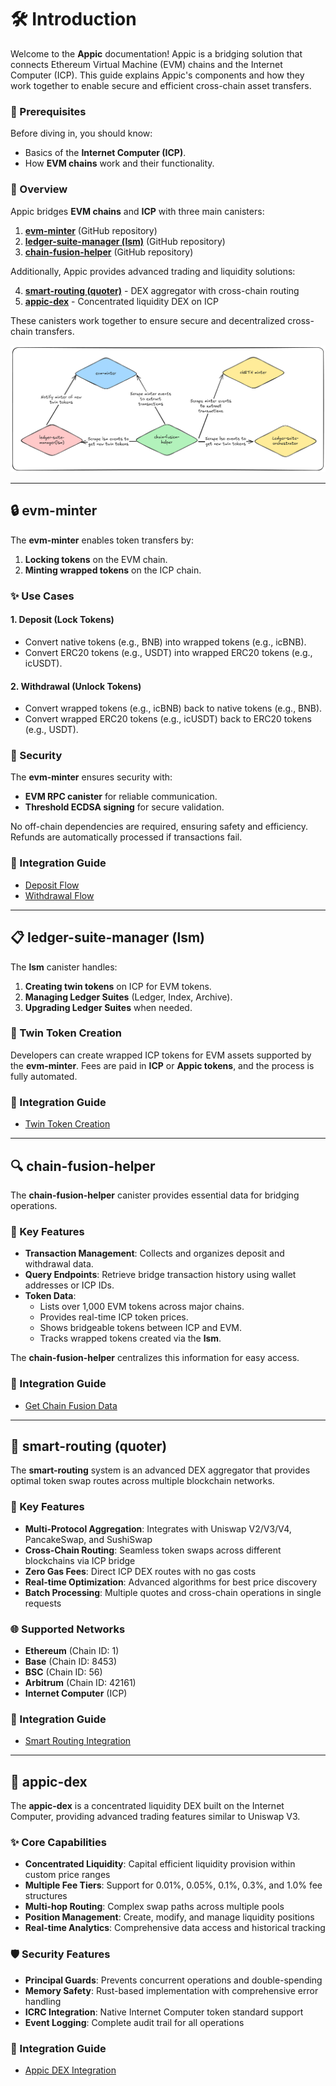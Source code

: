 # 🛠️ Introduction

Welcome to the **Appic** documentation! Appic is a bridging solution that connects Ethereum Virtual Machine (EVM) chains and the Internet Computer (ICP). This guide explains Appic's components and how they work together to enable secure and efficient cross-chain asset transfers.

### 📘 Prerequisites

Before diving in, you should know:

- Basics of the **Internet Computer (ICP)**.
- How **EVM chains** work and their functionality.

### 🌟 Overview

Appic bridges **EVM chains** and **ICP** with three main canisters:

1. [**evm-minter**](https://github.com/Appic-Solutions/evm-minter) (GitHub repository)
2. [**ledger-suite-manager (lsm)**](https://github.com/Appic-Solutions/ledger-suite-manager) (GitHub repository)
3. [**chain-fusion-helper**](https://github.com/Appic-Solutions/chain-fusion-helper) (GitHub repository)

Additionally, Appic provides advanced trading and liquidity solutions:

4. [**smart-routing (quoter)**](https://github.com/Appic-Solutions/smart-routing) - DEX aggregator with cross-chain routing
5. [**appic-dex**](https://github.com/Appic-Solutions/appic-dex) - Concentrated liquidity DEX on ICP

These canisters work together to ensure secure and decentralized cross-chain transfers.

![Appic bridging overview](./images/overal-diagram.png "Appic bridging overview")

---

## 🔒 evm-minter

The **evm-minter** enables token transfers by:

1. **Locking tokens** on the EVM chain.
2. **Minting wrapped tokens** on the ICP chain.

### ✨ Use Cases

#### 1. Deposit (Lock Tokens)

- Convert native tokens (e.g., BNB) into wrapped tokens (e.g., icBNB).
- Convert ERC20 tokens (e.g., USDT) into wrapped ERC20 tokens (e.g., icUSDT).

#### 2. Withdrawal (Unlock Tokens)

- Convert wrapped tokens (e.g., icBNB) back to native tokens (e.g., BNB).
- Convert wrapped ERC20 tokens (e.g., icUSDT) back to ERC20 tokens (e.g., USDT).

### 🔐 Security

The **evm-minter** ensures security with:

- **EVM RPC canister** for reliable communication.
- **Threshold ECDSA signing** for secure validation.

No off-chain dependencies are required, ensuring safety and efficiency. Refunds are automatically processed if transactions fail.

### 📄 Integration Guide

- [Deposit Flow](./minter/deposit.md)
- [Withdrawal Flow](./minter/withdrawal.md)

---

## 📋 ledger-suite-manager (lsm)

The **lsm** canister handles:

1. **Creating twin tokens** on ICP for EVM tokens.
2. **Managing Ledger Suites** (Ledger, Index, Archive).
3. **Upgrading Ledger Suites** when needed.

### 🔧 Twin Token Creation

Developers can create wrapped ICP tokens for EVM assets supported by the **evm-minter**. Fees are paid in **ICP** or **Appic tokens**, and the process is fully automated.

### 📄 Integration Guide

- [Twin Token Creation](./lsm/create_twins.md)

---

## 🔍 chain-fusion-helper

The **chain-fusion-helper** canister provides essential data for bridging operations.

### 🔑 Key Features

- **Transaction Management**: Collects and organizes deposit and withdrawal data.
- **Query Endpoints**: Retrieve bridge transaction history using wallet addresses or ICP IDs.
- **Token Data**:
  - Lists over 1,000 EVM tokens across major chains.
  - Provides real-time ICP token prices.
  - Shows bridgeable tokens between ICP and EVM.
  - Tracks wrapped tokens created via the **lsm**.

The **chain-fusion-helper** centralizes this information for easy access.

### 📄 Integration Guide

- [Get Chain Fusion Data](./chain-fusion-helper/chain_fusion_data.md)

---

## 🚀 smart-routing (quoter)

The **smart-routing** system is an advanced DEX aggregator that provides optimal token swap routes across multiple blockchain networks.

### 🔑 Key Features

- **Multi-Protocol Aggregation**: Integrates with Uniswap V2/V3/V4, PancakeSwap, and SushiSwap
- **Cross-Chain Routing**: Seamless token swaps across different blockchains via ICP bridge
- **Zero Gas Fees**: Direct ICP DEX routes with no gas costs
- **Real-time Optimization**: Advanced algorithms for best price discovery
- **Batch Processing**: Multiple quotes and cross-chain operations in single requests

### 🌐 Supported Networks

- **Ethereum** (Chain ID: 1)
- **Base** (Chain ID: 8453) 
- **BSC** (Chain ID: 56)
- **Arbitrum** (Chain ID: 42161)
- **Internet Computer** (ICP)

### 📄 Integration Guide

- [Smart Routing Integration](./quoter/smart_routing.md)

---

## 💱 appic-dex

The **appic-dex** is a concentrated liquidity DEX built on the Internet Computer, providing advanced trading features similar to Uniswap V3.

### ✨ Core Capabilities

- **Concentrated Liquidity**: Capital efficient liquidity provision within custom price ranges
- **Multiple Fee Tiers**: Support for 0.01%, 0.05%, 0.1%, 0.3%, and 1.0% fee structures
- **Multi-hop Routing**: Complex swap paths across multiple pools
- **Position Management**: Create, modify, and manage liquidity positions
- **Real-time Analytics**: Comprehensive data access and historical tracking

### 🛡️ Security Features

- **Principal Guards**: Prevents concurrent operations and double-spending
- **Memory Safety**: Rust-based implementation with comprehensive error handling
- **ICRC Integration**: Native Internet Computer token standard support
- **Event Logging**: Complete audit trail for all operations

### 📄 Integration Guide

- [Appic DEX Integration](./appic-dex/appic_dex_integration.md)
